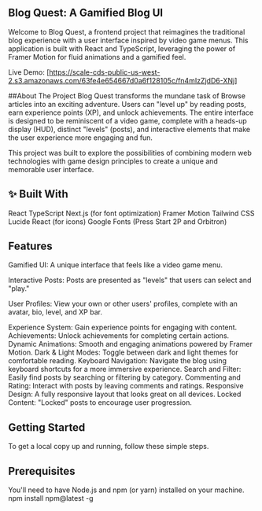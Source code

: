 ## Blog Quest: A Gamified Blog UI
Welcome to Blog Quest, a frontend project that reimagines the traditional blog experience with a user interface inspired by video game menus. This application is built with React and TypeScript, leveraging the power of Framer Motion for fluid animations and a gamified feel.

Live Demo: [https://scale-cds-public-us-west-2.s3.amazonaws.com/63fe4e654667d0a6f128105c/fn4mIzZjdD6-XNj]

##About The Project
Blog Quest transforms the mundane task of Browse articles into an exciting adventure. Users can "level up" by reading posts, earn experience points (XP), and unlock achievements. The entire interface is designed to be reminiscent of a video game, complete with a heads-up display (HUD), distinct "levels" (posts), and interactive elements that make the user experience more engaging and fun.

This project was built to explore the possibilities of combining modern web technologies with game design principles to create a unique and memorable user interface.

## ✨ Built With
React
TypeScript
Next.js (for font optimization)
Framer Motion
Tailwind CSS
Lucide React (for icons)
Google Fonts (Press Start 2P and Orbitron)

## Features
Gamified UI: A unique interface that feels like a video game menu.

Interactive Posts: Posts are presented as "levels" that users can select and "play."

User Profiles: View your own or other users' profiles, complete with an avatar, bio, level, and XP bar.

Experience System: Gain experience points for engaging with content.
Achievements: Unlock achievements for completing certain actions.
Dynamic Animations: Smooth and engaging animations powered by Framer Motion.
Dark & Light Modes: Toggle between dark and light themes for comfortable reading.
Keyboard Navigation: Navigate the blog using keyboard shortcuts for a more immersive experience.
Search and Filter: Easily find posts by searching or filtering by category.
Commenting and Rating: Interact with posts by leaving comments and ratings.
Responsive Design: A fully responsive layout that looks great on all devices.
Locked Content: "Locked" posts to encourage user progression.

## Getting Started
To get a local copy up and running, follow these simple steps.

## Prerequisites
You'll need to have Node.js and npm (or yarn) installed on your machine.
npm install npm@latest -g
